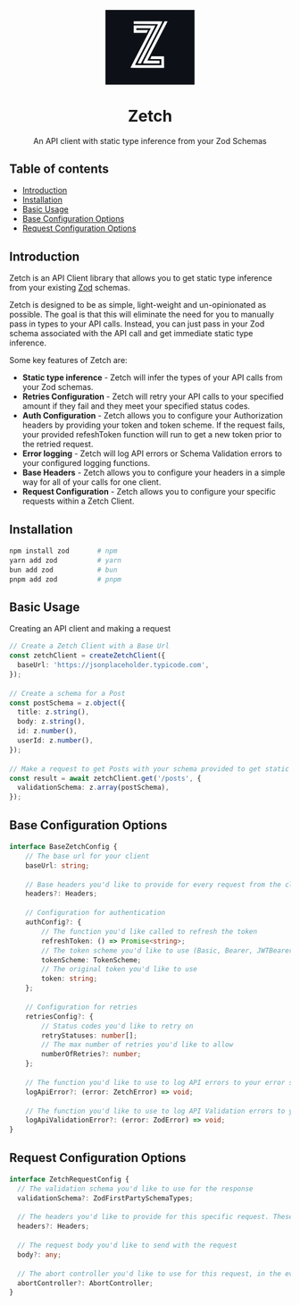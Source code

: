 <p align="center">
  <img src="logo.svg" width="160px" align="center" alt="Zetch logo" />
  <h1 align="center">Zetch</h1>
  <p align="center">
    An API client with static type inference from your Zod Schemas
  </p>
</p>

## Table of contents

- [Introduction](#introduction)
- [Installation](#installation)
- [Basic Usage](#basic-usage)
- [Base Configuration Options](#base-configuration-options)
- [Request Configuration Options](#request-configuration-options)

## Introduction

Zetch is an API Client library that allows you to get static type inference from your existing [Zod](https://github.com/colinhacks/zod) schemas.

Zetch is designed to be as simple, light-weight and un-opinionated as possible. The goal is that this will eliminate the need for you to manually pass in types to your API calls. Instead, you can just pass in your Zod schema associated with the API call and get immediate static type inference.

Some key features of Zetch are:

- **Static type inference** - Zetch will infer the types of your API calls from your Zod schemas.
- **Retries Configuration** - Zetch will retry your API calls to your specified amount if they fail and they meet your specified status codes.
- **Auth Configuration** - Zetch allows you to configure your Authorization headers by providing your token and token scheme. If the request fails, your provided refeshToken function will run to get a new token prior to the retried request.
- **Error logging** - Zetch will log API errors or Schema Validation errors to your configured logging functions.
- **Base Headers** - Zetch allows you to configure your headers in a simple way for all of your calls for one client.
- **Request Configuration** - Zetch allows you to configure your specific requests within a Zetch Client.

## Installation

```sh
npm install zod       # npm
yarn add zod          # yarn
bun add zod           # bun
pnpm add zod          # pnpm
```

## Basic Usage

Creating an API client and making a request

```ts
// Create a Zetch Client with a Base Url
const zetchClient = createZetchClient({
  baseUrl: 'https://jsonplaceholder.typicode.com',
});

// Create a schema for a Post
const postSchema = z.object({
  title: z.string(),
  body: z.string(),
  id: z.number(),
  userId: z.number(),
});

// Make a request to get Posts with your schema provided to get static type inference
const result = await zetchClient.get('/posts', {
  validationSchema: z.array(postSchema),
});
```

## Base Configuration Options

```ts
interface BaseZetchConfig {
    // The base url for your client
    baseUrl: string;

    // Base headers you'd like to provide for every request from the client
    headers?: Headers;

    // Configuration for authentication
    authConfig?: {
        // The function you'd like called to refresh the token
        refreshToken: () => Promise<string>;
        // The token scheme you'd like to use (Basic, Bearer, JWTBearer)
        tokenScheme: TokenScheme;
        // The original token you'd like to use
        token: string;
    };

    // Configuration for retries
    retriesConfig?: {
        // Status codes you'd like to retry on
        retryStatuses: number[];
        // The max number of retries you'd like to allow
        numberOfRetries?: number;
    };

    // The function you'd like to use to log API errors to your error service of choice
    logApiError?: (error: ZetchError) => void;

    // The function you'd like to use to log API Validation errors to your error service of choice
    logApiValidationError?: (error: ZodError) => void;
}
```

## Request Configuration Options

```ts
interface ZetchRequestConfig {
  // The validation schema you'd like to use for the response
  validationSchema?: ZodFirstPartySchemaTypes;

  // The headers you'd like to provide for this specific request. These will override previously set values in your client
  headers?: Headers;

  // The request body you'd like to send with the request
  body?: any;

  // The abort controller you'd like to use for this request, in the event you would like to cancel the request
  abortController?: AbortController;
}
```